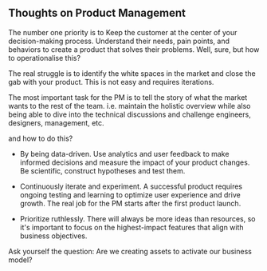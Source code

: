 ## Thoughts on Product Management

The number one priority is to Keep the customer at the center of your decision-making process. Understand their needs, pain points, and behaviors to create a product that solves their problems. Well, sure, but how to operationalise this?

The real struggle is to identify the white spaces in the market and close the gab with your product. This is not easy and requires iterations.

The most important task for the PM is to tell the story of what the market wants to the rest of the team. i.e. maintain the holistic overview while also being able to dive into the technical discussions and challenge engineers, designers, management, etc. 

and how to do this? 

- By being data-driven. Use analytics and user feedback to make informed decisions and measure the impact of your product changes. Be scientific, construct hypotheses and test them.

- Continuously iterate and experiment. A successful product requires ongoing testing and learning to optimize user experience and drive growth. The real job for the PM starts after the first product launch.

- Prioritize ruthlessly. There will always be more ideas than resources, so it's important to focus on the highest-impact features that align with business objectives.

Ask yourself the question: Are we creating assets to activate our business model? 



<!-- Communicate clearly with all stakeholders, including developers, designers, executives, and customers, to ensure everyone is aligned on the product vision, roadmap, and goals.

Prioritize ruthlessly. There will always be more ideas than resources, so it's important to focus on the highest-impact features that align with business objectives.

Be data-driven. Use analytics and user feedback to make informed decisions and measure the impact of your product changes.

Continuously iterate and experiment. A successful product requires ongoing testing and learning to optimize user experience and drive growth.

Understand your competition. Keep a close eye on your competitors' offerings, strengths, and weaknesses to identify opportunities and stay ahead.

Manage expectations. Set realistic timelines and goals, and communicate progress regularly to avoid surprises and maintain trust with stakeholders.

Foster a collaborative and inclusive team culture. Encourage open communication, respect diverse opinions, and empower team members to contribute their ideas.

Embrace feedback and criticism. Be open to hearing both positive and negative feedback, and use it to improve your product and your own skills as a Product Manager.

Stay up-to-date with industry trends and technology advancements. Continuously educate yourself on emerging trends and tools to stay ahead of the curve and keep your product competitive. >--